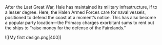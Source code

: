 After the Last Great War, Hale has maintained its military infrastructure, if to a lesser degree. Here, the Halen Armed Forces care for naval vessels, positioned to defend the coast at a moment’s notice. This has also become a popular party location—the Primacy charges exorbitant sums to rent out the ships to “raise money for the defense of the Fairelands.”

![[My first design.png|400]]